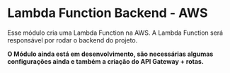 # Lambda Function Backend - AWS

Esse módulo cria uma Lambda Function na AWS. A Lambda Function será responsável por rodar o backend do projeto.

**O Módulo ainda está em desenvolvimento, são necessárias algumas configurações ainda e também a criação do API Gateway + rotas.**
